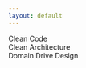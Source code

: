 ```yaml
---
layout: default
---
```


<div class="my-auto h-full w-full flex justify-evenly items-center">
  <div class="size-40 grid place-content-center border"v-mark.box="{at: 1}">Clean Code</div>
  <div class="size-40 grid place-content-center border" v-motion :initial="{opacity: 1}" :click-1="{opacity: 0.5}">Clean Architecture</div>
  <div class="size-40 grid place-content-center border" v-motion :initial="{opacity: 1}" :click-1="{opacity: 0.5}">Domain Drive Design</div>
</div>
